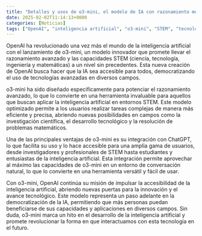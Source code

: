 ```yaml
---
title: "Detalles y usos de o3-mini, el modelo de IA con razonamiento mejorado y accesible para todos"
date: 2025-02-02T11:14:13+0000
categories: [Noticias]
tags: ["OpenAI", "inteligencia artificial", "o3-mini", "STEM", "tecnologías avanzadas", "ChatGPT", "democratización."]
---
```


OpenAI ha revolucionado una vez más el mundo de la inteligencia artificial con el lanzamiento de o3-mini, un modelo innovador que promete llevar el razonamiento avanzado y las capacidades STEM (ciencia, tecnología, ingeniería y matemáticas) a un nivel sin precedentes. Esta nueva creación de OpenAI busca hacer que la IA sea accesible para todos, democratizando el uso de tecnologías avanzadas en diversos campos.

o3-mini ha sido diseñado específicamente para potenciar el razonamiento avanzado, lo que lo convierte en una herramienta invaluable para aquellos que buscan aplicar la inteligencia artificial en entornos STEM. Este modelo optimizado permite a los usuarios realizar tareas complejas de manera más eficiente y precisa, abriendo nuevas posibilidades en campos como la investigación científica, el desarrollo tecnológico y la resolución de problemas matemáticos.

Una de las principales ventajas de o3-mini es su integración con ChatGPT, lo que facilita su uso y lo hace accesible para una amplia gama de usuarios, desde investigadores y profesionales de STEM hasta estudiantes y entusiastas de la inteligencia artificial. Esta integración permite aprovechar al máximo las capacidades de o3-mini en un entorno de conversación natural, lo que lo convierte en una herramienta versátil y fácil de usar.

Con o3-mini, OpenAI continúa su misión de impulsar la accesibilidad de la inteligencia artificial, abriendo nuevas puertas para la innovación y el avance tecnológico. Este modelo representa un paso adelante en la democratización de la IA, permitiendo que más personas puedan beneficiarse de sus capacidades y aplicaciones en diversos campos. Sin duda, o3-mini marca un hito en el desarrollo de la inteligencia artificial y promete revolucionar la forma en que interactuamos con esta tecnología en el futuro.
    